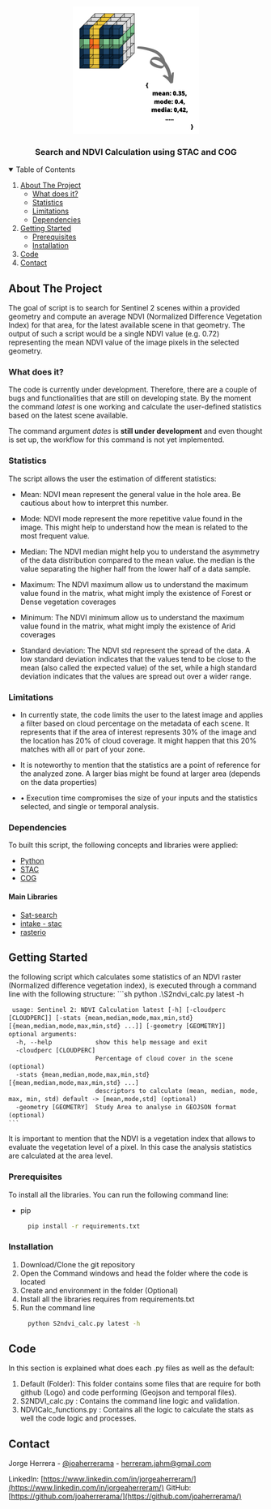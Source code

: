 <!-- PROJECT LOGO -->
<br />
<p align="center">
  <a href="https://github.com/joaherrerama/search-ndvi">
    <img src="default/img/logo.png" alt="Logo" width="250" height="250">
  </a>

  <h3 align="center">Search and NDVI Calculation using STAC and COG </h3>
</p>



<!-- TABLE OF CONTENTS -->
<details open="open">
  <summary>Table of Contents</summary>
  <ol>
    <li>
      <a href="#about-the-project">About The Project</a>
      <ul>
        <li><a href="#shat-does-it?">What does it?</a></li>
        <li><a href="#statistics">Statistics</a></li>
        <li><a href="#limitations">Limitations</a></li>
        <li><a href="#dependencies">Dependencies</a></li>
      </ul>
    </li>
    <li>
      <a href="#getting-started">Getting Started</a>
      <ul>
        <li><a href="#prerequisites">Prerequisites</a></li>
        <li><a href="#installation">Installation</a></li>
      </ul>
    </li>
    <li><a href="#code">Code</a></li>
    <li><a href="#contact">Contact</a></li>
  </ol>
</details>



<!-- ABOUT THE PROJECT -->
## About The Project

The goal of script is to search for Sentinel 2 scenes within a provided geometry and compute an average NDVI (Normalized Difference Vegetation Index) for that area, for the latest available scene in that geometry. The output of such a script would be a single NDVI value (e.g. 0.72) representing the mean NDVI value of the image pixels in the selected geometry.

### What does it?

The code is currently under development. Therefore, there are a couple of bugs and functionalities that are still on developing state. By the moment the command *latest* is one working and calculate the user-defined statistics based on the latest scene available. 

The command argument *dates* is **still under development** and even thought is set up, the workflow for this command is not yet implemented.

### Statistics

The script allows the user the estimation of different statistics:

* Mean: NDVI mean represent the general value in the hole area. Be cautious about how to interpret this number.

* Mode: NDVI mode represent the more repetitive value found in the image. This might help to understand how the mean is related to the most frequent value.
* Median: The NDVI median might help you to understand the asymmetry of the data distribution compared to the mean value. the median is the value separating the higher half from the lower half of a data sample.
* Maximum: The NDVI maximum allow us to understand the maximum value found in the matrix, what might imply the existence of Forest or Dense vegetation coverages
* Minimum: The NDVI minimum allow us to understand the maximum value found in the matrix, what might imply the existence of Arid coverages
* Standard deviation: The NDVI std represent the spread of the data. A low standard deviation indicates that the values tend to be close to the mean (also called the expected value) of the set, while a high standard deviation indicates that the values are spread out over a wider range.

###  Limitations

* In currently state, the code limits the user to the latest image and applies a filter based on cloud percentage on the metadata of each scene. It represents that if the area of interest represents 30% of the image and the location has 20% of cloud coverage. It might happen that this 20% matches with all or part of your zone.

* It is noteworthy to mention that the statistics are a point of reference for the analyzed zone. A larger bias might be found at larger area (depends on the data properties)

* •	Execution time compromises the size of your inputs and the statistics selected, and single or temporal analysis.


### Dependencies

To built this script, the following concepts and libraries were applied:

* [Python](https://www.python.org/)
* [STAC](http://sat-utils.github.io/sat-api/)
* [COG](https://www.cogeo.org/)

#### Main Libraries

* [Sat-search](https://github.com/sat-utils/sat-search)
* [intake - stac](https://github.com/intake/intake-stac)
* [rasterio](https://rasterio.readthedocs.io/en/latest/)

<!-- GETTING STARTED -->
## Getting Started

the following script which calculates some statistics of an NDVI raster (Normalized difference vegetation index), is executed through a command line with the following structure:
    ```sh
     python .\S2ndvi_calc.py latest -h
     
     usage: Sentinel 2: NDVI Calculation latest [-h] [-cloudperc [CLOUDPERC]] [-stats {mean,median,mode,max,min,std} [{mean,median,mode,max,min,std} ...]] [-geometry [GEOMETRY]]
    optional arguments:
      -h, --help            show this help message and exit
      -cloudperc [CLOUDPERC]
                            Percentage of cloud cover in the scene (optional)
      -stats {mean,median,mode,max,min,std} [{mean,median,mode,max,min,std} ...]
                            descriptors to calculate (mean, median, mode, max, min, std) default -> [mean,mode,std] (optional)
      -geometry [GEOMETRY]  Study Area to analyse in GEOJSON format (optional)
    ```
It is important to mention that the NDVI is a vegetation index that allows to evaluate the vegetation level of a pixel. In this case the analysis statistics are calculated at the area level.

### Prerequisites

To install all the libraries. You can run the following command line:

* pip
  ```sh
    pip install -r requirements.txt
  ```

### Installation

1. Download/Clone the git repository
2. Open the Command windows and head the folder where the code is located
3. Create and environment in the folder (Optional)
4. Install all the libraries requires from requirements.txt
5. Run the command line
    ```sh
      python S2ndvi_calc.py latest -h
    ```
<!-- CONTRIBUTING -->
## Code

In this section is explained what does each .py files as well as the default:

1. Default (Folder): This folder contains some files that are require for both github (Logo) and code performing (Geojson and temporal files).
2. S2NDVI_calc.py :  Contains the command line logic and validation.
3. NDVICalc_functions.py : Contains all the logic to calculate the stats as well the code logic and processes. 


<!-- CONTACT -->
## Contact

Jorge Herrera - [@joaherrerama](https://twitter.com/joaherrerama) - herreram.jahm@gmail.com

LinkedIn: [https://www.linkedin.com/in/jorgeaherreram/](https://www.linkedin.com/in/jorgeaherreram/)
GitHub: [https://github.com/joaherrerama/](https://github.com/joaherrerama/)







